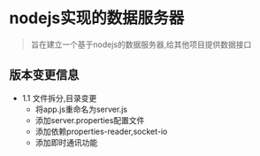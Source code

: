 # nodejs实现的数据服务器

> 旨在建立一个基于nodejs的数据服务器,给其他项目提供数据接口

## 版本变更信息

- 1.1 文件拆分,目录变更
  - 将app.js重命名为server.js
  - 添加server.properties配置文件
  - 添加依赖properties-reader,socket-io
  - 添加即时通讯功能
   

